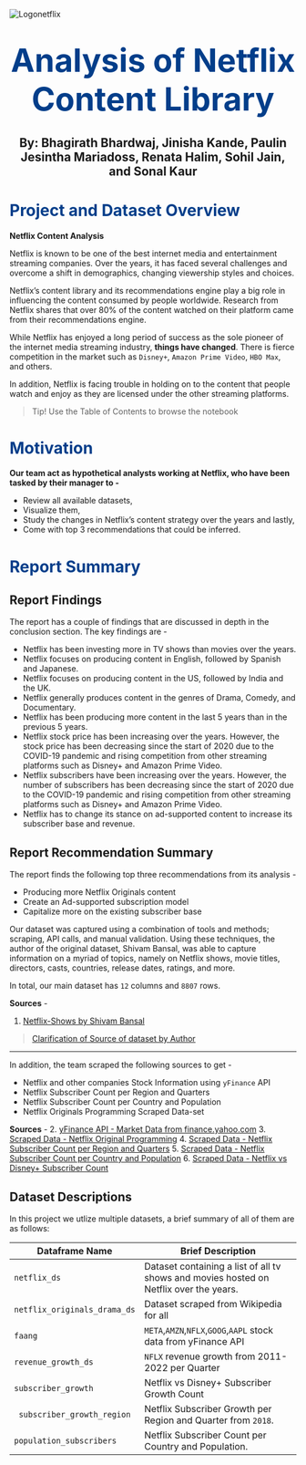 ![Logonetflix](https://user-images.githubusercontent.com/13074725/206051218-b154735e-768e-4273-8d5a-69201dbd7df4.png)


# **<span style="color:#023e8a;font-size:200%"><center>Analysis of Netflix Content Library</center></span>**

## <center>By: Bhagirath Bhardwaj, Jinisha Kande, Paulin Jesintha Mariadoss, Renata Halim, Sohil Jain, and Sonal Kaur</center>

# **<span id="Project-Overview" style="color:#023e8a;">Project and Dataset Overview</span>**

**Netflix Content Analysis**

Netflix is known to be one of the best internet media and entertainment streaming companies. Over the years, it has faced several challenges and overcome a shift in demographics, changing viewership styles and choices. 

Netflix’s content library and its recommendations engine play a big role in influencing the content consumed by people worldwide. Research from Netflix shares that over 80% of the content watched on their platform came from their recommendations engine. 

While Netflix has enjoyed a long period of success as the sole pioneer of the internet media streaming industry, **things have changed**. There is fierce competition in the market such as `Disney+`, `Amazon Prime Video`, `HBO Max`, and others. 

In addition, Netflix is facing trouble in holding on to the content that people watch and enjoy as they are licensed under the other streaming platforms. 

>  Tip! Use the Table of Contents to browse the notebook

# **<span id="Motivation" style="color:#023e8a;">Motivation</span>**

**Our team act as hypothetical analysts working at Netflix, who have been tasked by their manager to -**

* Review all available datasets,
* Visualize them, 
* Study the changes in Netflix’s content strategy over the years and lastly,
* Come with top 3 recommendations that could be inferred.

# **<span id="summary" style="color:#023e8a;">Report Summary</span>**

## **Report Findings**

The report has a couple of findings that are discussed in depth in the conclusion section. The key findings are -

*   Netflix has been investing more in TV shows than movies over the years.
*   Netflix focuses on producing content in English, followed by Spanish and Japanese.
*   Netflix focuses on producing content in the US, followed by India and the UK.
*   Netflix generally produces content in the genres of Drama, Comedy, and Documentary.
*   Netflix has been producing more content in the last 5 years than in the previous 5 years.
*   Netflix stock price has been increasing over the years. However, the stock price has been decreasing since the start of 2020 due to the COVID-19 pandemic and rising competition from other streaming platforms such as Disney+ and Amazon Prime Video.
*   Netflix subscribers have been increasing over the years. However, the number of subscribers has been decreasing since the start of 2020 due to the COVID-19 pandemic and rising competition from other streaming platforms such as Disney+ and Amazon Prime Video.
*   Netflix has to change its stance on ad-supported content to increase its subscriber base and revenue.

## **Report Recommendation Summary**

The report finds the following top three recommendations from its analysis - 

*  Producing more Netflix Originals content
*  Create an Ad-supported subscription model
*  Capitalize more on the existing subscriber base

Our dataset was captured using a combination of tools and methods; scraping, API calls, and manual validation. Using these techniques, the author of the original dataset, Shivam Bansal, was able to capture information on a myriad of topics, namely on Netflix shows, movie titles, directors, casts, countries, release dates, ratings, and more. 

In total, our main dataset has `12` columns and `8807` rows.

**Sources** -

1.   [Netflix-Shows by Shivam Bansal](https://www.kaggle.com/datasets/shivamb/netflix-shows)

>  [Clarification of Source of dataset by Author](https://twitter.com/shivamshaz/status/1452642649442172931?s=20&t=OSh8EM8VNMZhmXSi6aBgtA)

---

In addition, the team scraped the following sources to get - 

* Netflix and other companies Stock Information using `yFinance` API
* Netflix Subscriber Count per Region and Quarters
* Netflix Subscriber Count per Country and Population
* Netflix Originals Programming Scraped Data-set


**Sources** -
2. [yFinance API - Market Data from finance.yahoo.com](https://finance.yahoo.com/)
3. [Scraped Data - Netflix Original Programming](https://en.wikipedia.org/wiki/List_of_ended_Netflix_original_programming)
4. [Scraped Data - Netflix Subscriber Count per Region and Quarters](https://www.comparitech.com/tv-streaming/netflix-subscribers/)
5. [Scraped Data - Netflix Subscriber Count per Country and Population](https://www.comparitech.com/tv-streaming/netflix-subscribers/)
6. [Scraped Data - Netflix vs Disney+ Subscriber Count](https://atlas.jifo.co/api/connectors/353c6973-eb8f-483a-a56b-598111522757)

## Dataset Descriptions

In this project we utlize multiple datasets, a brief summary of all of them are as follows:

| Dataframe Name     | Brief Description |
| ----------- | ----------- |
| `netflix_ds` | Dataset containing a list of all tv shows and movies hosted on Netflix over the years.       |
| `netflix_originals_drama_ds`   | Dataset scraped from Wikipedia for all |**Drama** Genre Shows **produced** by Netflix as a "Netflix Originals".|
| `faang` | `META`,`AMZN`,`NFLX`,`GOOG`,`AAPL` stock data from yFinance API |
| `revenue_growth_ds` | `NFLX` revenue growth from 2011-2022 per Quarter |
| `subscriber_growth` | Netflix vs Disney+ Subscriber Growth Count |
` subscriber_growth_region` | Netflix Subscriber Growth per Region and Quarter from `2018`. |
| `population_subscribers` | Netflix Subscriber Count per Country and Population.     |

